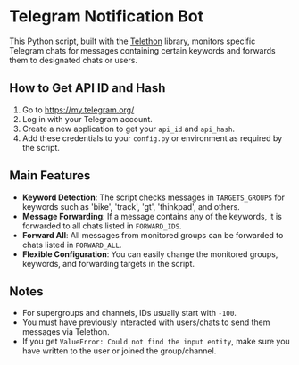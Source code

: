 # Telegram Notification Bot

This Python script, built with the [Telethon](https://docs.telethon.dev/) library, monitors specific Telegram chats for messages containing certain keywords and forwards them to designated chats or users.

## How to Get API ID and Hash

1. Go to https://my.telegram.org/
2. Log in with your Telegram account.
3. Create a new application to get your `api_id` and `api_hash`.
4. Add these credentials to your `config.py` or environment as required by the script.

## Main Features

- **Keyword Detection**: The script checks messages in `TARGETS_GROUPS` for keywords such as 'bike', 'track', 'gt', 'thinkpad', and others.
- **Message Forwarding**: If a message contains any of the keywords, it is forwarded to all chats listed in `FORWARD_IDS`.
- **Forward All**: All messages from monitored groups can be forwarded to chats listed in `FORWARD_ALL`.
- **Flexible Configuration**: You can easily change the monitored groups, keywords, and forwarding targets in the script.

<!-- ## How to Get Chat or User ID

- You can use [@userinfobot](https://t.me/userinfobot) in Telegram to get your user or group ID.
- Or use a simple Telethon script:
  ```python
  from telethon import TelegramClient
  api_id = 'YOUR_API_ID'
  api_hash = 'YOUR_API_HASH'
  async def main():
      async with TelegramClient('anon', api_id, api_hash) as client:
          entity = await client.get_entity('username_or_channel')
          print(entity.id)
  import asyncio; asyncio.run(main())
  ``` -->

## Notes

- For supergroups and channels, IDs usually start with `-100`.
- You must have previously interacted with users/chats to send them messages via Telethon.
- If you get `ValueError: Could not find the input entity`, make sure you have written to the user or joined the group/channel.